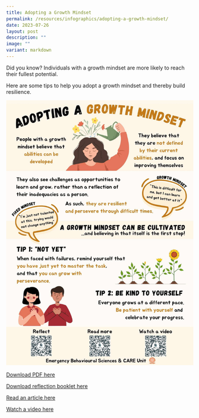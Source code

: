 ```yaml
---
title: Adopting a Growth Mindset
permalink: /resources/infographics/adopting-a-growth-mindset/
date: 2023-07-26
layout: post
description: ""
image: ""
variant: markdown
---
```

Did you know? Individuals with a growth mindset are more likely to reach their fullest potential.

Here are some tips to help you adopt a growth mindset and thereby build resilience.

![Adopting a Growth Mindset](/images/_ORP__July_2023_EDM___Adopting_a_Growth_Mindset.jpg)

[Download PDF here](/files/_ORP__July_2023_EDM___Adopting_a_Growth_Mindset.pdf)

[Download reflection booklet here](/files/EBSC_July_2023_EDM___Adopting_a_Growth_Mindset__Reflection_.pdf)

[Read an article here](https://www.bbc.com/worklife/article/20221026-the-growth-mindset-all-workers-need-to-cultivate)

[Watch a video here](https://www.youtube.com/watch?v=hiiEeMN7vbQ)